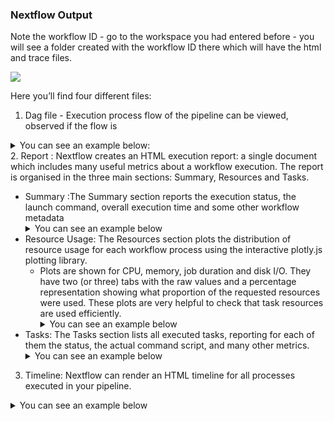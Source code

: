 ### Nextflow Output

Note the workflow ID - go to the workspace you had entered before - you will see a folder created with the workflow ID there which will have the html and trace files.

![](../img/Polly_Workflow/reading-nextflow-output-workspaces.png)

Here you’ll find four different files:

1. Dag file - Execution process flow of the pipeline can be viewed, observed if the flow is

<Details>
    <Summary>You can see an example below:
    </Summary>
    ![](../img/Polly_Workflow/reading-nextflow-output-dag-file.png)
</Details>
2. Report : Nextflow creates an HTML execution report: a single document which includes many useful metrics about a workflow execution. The report is organised in the three main sections: Summary, Resources and Tasks.
<ul>
    <li>Summary :The Summary section reports the execution status, the launch command, overall execution time and some other workflow metadata

<Details>
<Summary>You can see an example below</Summary>
![](../img/Polly_Workflow/reading-nextflow-output-report.png)
 </Details>
    <li>Resource Usage: The Resources section plots the distribution of resource usage for each workflow process using the interactive plotly.js plotting library.
        <ul>
            <li>Plots are shown for CPU, memory, job duration and disk I/O. They have two (or three) tabs with the raw values and a percentage representation showing what proportion of the requested resources were used. These plots are very helpful to check that task resources are used efficiently.
    
<Details>
<Summary>You can see an example below</Summary>

![](../img/Polly_Workflow/reading-nextflow-output-resource-usage.png.png)
</Details>
        </ul>
        <li>Tasks: The Tasks section lists all executed tasks, reporting for each of them the status, the actual command script, and many other metrics.

<Details>
<Summary>You can see an example below</Summary>
![](../img/Polly_Workflow/reading-nextflow-output-tasks.png)
</Details>
            </ul>
            
3. Timeline: Nextflow can render an HTML timeline for all processes executed in your pipeline. 

<Details>
<Summary>You can see an example below</Summary>
![](../img/Polly_Workflow/reading-nextflow-output-timeline.png)

        Each bar represents a process run in the pipeline execution. The bar length represents the task duration time (wall-time). The colored area in each bar represents the real execution time. The grey area to the left of the colored area represents the task scheduling wait time. The grey area to the right of the colored area represents the task termination time (clean-up and file un-staging). The numbers on the x-axis represent the time in absolute units eg. minutes, hours, etc.
</Details>


